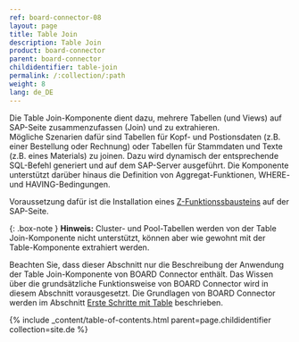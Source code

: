 ```yaml
---
ref: board-connector-08
layout: page
title: Table Join
description: Table Join
product: board-connector
parent: board-connector
childidentifier: table-join
permalink: /:collection/:path
weight: 8
lang: de_DE
---
```


Die Table Join-Komponente dient dazu, mehrere Tabellen (und Views) auf SAP-Seite zusammenzufassen (Join) und zu extrahieren.  
Mögliche Szenarien dafür sind Tabellen für Kopf- und Postionsdaten (z.B. einer Bestellung oder Rechnung) oder Tabellen für Stammdaten und Texte (z.B. eines Materials) zu joinen.
Dazu wird dynamisch der entsprechende SQL-Befehl generiert und auf dem SAP-Server ausgeführt. 
Die Komponente unterstützt darüber hinaus die Definition von Aggregat-Funktionen, WHERE- und HAVING-Bedingungen. 

Voraussetzung dafür ist die Installation eines [Z-Funktionssbausteins](../sap-customizing/funktionsbaustein-fuer-table-extraktion) auf der SAP-Seite. 

{: .box-note }
**Hinweis:** Cluster- und Pool-Tabellen werden von der Table Join-Komponente nicht unterstützt, können aber wie gewohnt mit der Table-Komponente extrahiert werden. 

Beachten Sie, dass dieser Abschnitt nur die Beschreibung der Anwendung der Table Join-Komponente von BOARD Connector enthält. Das Wissen über die grundsätzliche Funktionsweise von BOARD Connector wird in diesem Abschnitt vorausgesetzt. 
Die Grundlagen von BOARD Connector werden im Abschnitt [Erste Schritte mit Table](./erste-schritte-mit-table) beschrieben.


{% include _content/table-of-contents.html parent=page.childidentifier collection=site.de %}